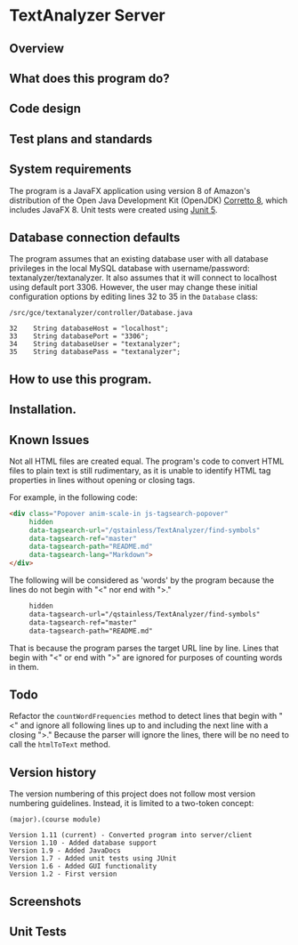 # TextAnalyzer Server

## Overview

## What does this program do?

## Code design

## Test plans and standards

## System requirements
The program is a JavaFX application using version 8 of Amazon's distribution of the Open Java Development Kit (OpenJDK) [Corretto 8](https://aws.amazon.com/corretto/), which includes JavaFX 8. Unit tests were created using [Junit 5](https://github.com/junit-team/junit5/).

## Database connection defaults
The program assumes that an existing database user with all database privileges in the local MySQL database with username/password: textanalyzer/textanalyzer. It also assumes that it will connect to localhost using default port 3306. However, the user may change these initial configuration options by editing lines 32 to 35 in the `Database` class: 

```
/src/gce/textanalyzer/controller/Database.java

32    String databaseHost = "localhost";
33    String databasePort = "3306";
34    String databaseUser = "textanalyzer";
35    String databasePass = "textanalyzer";
```

## How to use this program.

## Installation.

## Known Issues
Not all HTML files are created equal. The program's code to convert HTML files to plain text is still rudimentary, as it is unable to identify HTML tag properties in lines without opening or closing tags.

For example, in the following code:

```html
<div class="Popover anim-scale-in js-tagsearch-popover"
     hidden
     data-tagsearch-url="/qstainless/TextAnalyzer/find-symbols"
     data-tagsearch-ref="master"
     data-tagsearch-path="README.md"
     data-tagsearch-lang="Markdown">
</div>
```

The following will be considered as 'words' by the program because the lines do not begin with "<" nor end with ">."

```html
     hidden
     data-tagsearch-url="/qstainless/TextAnalyzer/find-symbols"
     data-tagsearch-ref="master"
     data-tagsearch-path="README.md"
```

That is because the program parses the target URL line by line. Lines that begin with "<" or end with ">" are ignored for purposes of counting words in them. 

## Todo
Refactor the `countWordFrequencies` method to detect lines that begin with "<" and ignore all following lines up to and including the next line with a closing ">." Because the parser will ignore the lines, there will be no need to call the `htmlToText` method.

## Version history
The version numbering of this project does not follow most version numbering guidelines. Instead, it is limited to a two-token concept:

```(major).(course module)``` 

```
Version 1.11 (current) - Converted program into server/client
Version 1.10 - Added database support
Version 1.9 - Added JavaDocs
Version 1.7 - Added unit tests using JUnit
Version 1.6 - Added GUI functionality
Version 1.2 - First version
```

## Screenshots

## Unit Tests

